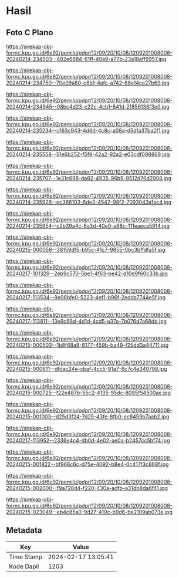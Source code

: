 # Hasil

## Foto C Plano

https://sirekap-obj-formc.kpu.go.id/6e92/pemilu/pdpr/12/09/20/10/08/1209201008008-20240214-234503--482e6884-61ff-40a9-a77b-23a18aff9957.jpg

https://sirekap-obj-formc.kpu.go.id/6e92/pemilu/pdpr/12/09/20/10/08/1209201008008-20240214-234750--70e09a80-c8b1-4afc-a742-88e14ce27b69.jpg

https://sirekap-obj-formc.kpu.go.id/6e92/pemilu/pdpr/12/09/20/10/08/1209201008008-20240214-234945--08bc4d23-c22c-4cb1-841d-2f859138f3e0.jpg

https://sirekap-obj-formc.kpu.go.id/6e92/pemilu/pdpr/12/09/20/10/08/1209201008008-20240214-235234--c163c943-4d6d-4c8c-a08a-d5dfa37ba2f1.jpg

https://sirekap-obj-formc.kpu.go.id/6e92/pemilu/pdpr/12/09/20/10/08/1209201008008-20240214-235558--51e6b252-f5f9-42a2-92a2-e03cdf098869.jpg

https://sirekap-obj-formc.kpu.go.id/6e92/pemilu/pdpr/12/09/20/10/08/1209201008008-20240214-235707--1e31c698-da82-4935-96b9-8512d76d2908.jpg

https://sirekap-obj-formc.kpu.go.id/6e92/pemilu/pdpr/12/09/20/10/08/1209201008008-20240214-235926--ec366103-6de3-4542-98f2-7093043a1ac4.jpg

https://sirekap-obj-formc.kpu.go.id/6e92/pemilu/pdpr/12/09/20/10/08/1209201008008-20240214-235954--c2b39a4c-8a3d-40e0-a88c-111eaeca5914.jpg

https://sirekap-obj-formc.kpu.go.id/6e92/pemilu/pdpr/12/09/20/10/08/1209201008008-20240215-000058--38159df5-b95c-41c7-9855-0bc3bffdfa5f.jpg

https://sirekap-obj-formc.kpu.go.id/6e92/pemilu/pdpr/12/09/20/10/08/1209201008008-20240217-101329--2eb9c570-5be1-4f63-be42-d10e9f60c33b.jpg

https://sirekap-obj-formc.kpu.go.id/6e92/pemilu/pdpr/12/09/20/10/08/1209201008008-20240217-113534--8e06bfe0-5223-4ef1-b96f-2edda7744e5f.jpg

https://sirekap-obj-formc.kpu.go.id/6e92/pemilu/pdpr/12/09/20/10/08/1209201008008-20240217-113811--13e9c88d-4d1d-4cd5-a37a-7b076d7a68dd.jpg

https://sirekap-obj-formc.kpu.go.id/6e92/pemilu/pdpr/12/09/20/10/08/1209201008008-20240215-000503--1b8f68a9-8177-459b-ba49-f25dd3a44711.jpg

https://sirekap-obj-formc.kpu.go.id/6e92/pemilu/pdpr/12/09/20/10/08/1209201008008-20240215-000611--dfdac24e-cbaf-4cc5-91a7-6c7c4e340798.jpg

https://sirekap-obj-formc.kpu.go.id/6e92/pemilu/pdpr/12/09/20/10/08/1209201008008-20240215-000725--f22e487b-55c2-4135-95dc-8085f54500ae.jpg

https://sirekap-obj-formc.kpu.go.id/6e92/pemilu/pdpr/12/09/20/10/08/1209201008008-20240215-001003--d25d3f24-7d25-43fe-8fb0-ec8459b7aab2.jpg

https://sirekap-obj-formc.kpu.go.id/6e92/pemilu/pdpr/12/09/20/10/08/1209201008008-20240217-113952--2336e4c4-db0d-4e02-ae0a-b2457cc5bf74.jpg

https://sirekap-obj-formc.kpu.go.id/6e92/pemilu/pdpr/12/09/20/10/08/1209201008008-20240215-001822--bf966c6c-d75e-4092-b8e4-0c417f3c868f.jpg

https://sirekap-obj-formc.kpu.go.id/6e92/pemilu/pdpr/12/09/20/10/08/1209201008008-20240215-002000--f9a728d4-f220-430a-adfb-a31db8da6f41.jpg

https://sirekap-obj-formc.kpu.go.id/6e92/pemilu/pdpr/12/09/20/10/08/1209201008008-20240215-023049--eb4c85a0-9d27-410c-b9d6-be2109ab073e.jpg


## Metadata

| Key        | Value               |
| ---------- | ------------------- |
| Time Stamp | 2024-02-17 13:05:41 |
| Kode Dapil | 1203                |



